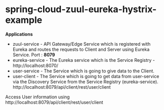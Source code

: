 # spring-cloud-zuul-eureka-hystrix-example


**Applications**

- zuul-service - API Gateway/Edge Service which is registered with Eureka and routes the requests to Client and Server using Eureka Service. Port : **8079**
- eureka-service - The Eureka service which is the Service Registry - http://localhost:8070/
- user-service - The Service which is going to give data to the Client. 
- user-client - The Service which is going to get data from user-service via the Discovery Service from the Service Registry (eureka-service). http://localhost:8079/api/client/rest/user/client

Access User information using
http://localhost:8079/api/client/rest/user/client

